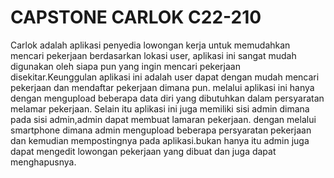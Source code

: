 CAPSTONE CARLOK C22-210
==
 Carlok adalah aplikasi penyedia lowongan kerja untuk  memudahkan mencari pekerjaan berdasarkan lokasi user,  aplikasi ini sangat mudah digunakan oleh  siapa pun yang ingin mencari pekerjaan disekitar.Keunggulan aplikasi ini adalah user dapat dengan mudah mencari pekerjaan dan mendaftar pekerjaan dimana pun.
 melalui aplikasi ini hanya dengan mengupload beberapa data diri yang dibutuhkan dalam persyaratan melamar pekerjaan. 
Selain itu aplikasi ini juga memiliki sisi admin dimana pada sisi admin,admin dapat membuat lamaran pekerjaan. dengan melalui smartphone dimana admin mengupload beberapa persyaratan pekerjaan dan kemudian mempostingnya pada aplikasi.bukan hanya itu admin juga dapat mengedit lowongan pekerjaan yang dibuat dan juga dapat menghapusnya.

